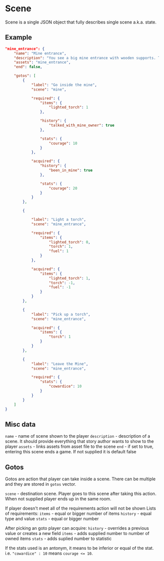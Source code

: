 # Scene

Scene is a single JSON object that fully describes single scene a.k.a. state.

## Example

```json
"mine_entrance": {
    "name": "Mine entrance",
    "description": "You see a big mine entrance with wooden supports. There is a torch lyng on a ground",
    "assets": "mine_entrance",
    "end": false,

    "gotos": [
        {
            "label": "Go inside the mine",
            "scene": "mine",

            "required": {
                "items": {
                    "lighted_torch": 1
                },

                "history": {
                    "talked_with_mine_owner": true
                },

                "stats": {
                    "courage": 10
                }
            },

            "acquired": {
                "history": {
                    "been_in_mine": true
                },

                "stats": {
                    "courage": 20
                }
            }
        },

        {

            "label": "Light a torch",
            "scene": "mine_entrance",

            "required": {
                "items": {
                    "lighted_torch": 0,
                    "torch": 1,
                    "fuel": 1
                }
            },

            "acquired": {
                "items": {
                    "lighted_torch": 1,
                    "torch": -1,
                    "fuel": -1
                }
            }
        },

        {
            "label": "Pick up a torch",
            "scene": "mine_entrance",

            "acquired": {
                "items": {
                    "torch": 1
                }
            }
        },

        {
            "label": "Leave the Mine",
            "scene": "mine_entrance",

            "required": {
                "stats": {
                    "cowardice": 10
                }
            }
        }
    ]
}
```

## Misc data

`name` - name of scene shown to the player
`description` - description of a scene. It should provide everything that story author wants to show to the player
`assets` - links assets from asset file to the scene
`end` - if set to true, entering this scene ends a game. If not supplied it is default false

## Gotos

Gotos are action that player can take inside a scene. There can be multiple and they are stored in `gotos` vector.

`scene` - destination scene. Player goes to this scene after taking this action. When not supplied player ends up in the same room.

If player doesn't meet all of the requirements action will not be shown
Lists of requirements:
`items` - equal or bigger number of items
`history` - equal type and value
`stats` - equal or bigger number

After picking an goto player can acquire:
`history` - overrides a previous value or creates a new field
`items` - adds supplied number to number of owned items
`stats` - adds suplied number to statistic

If the stats used is an antonym, it means to be inferior or equal of the stat. i.e. `"cowardice" : 10` means `courage <= 10`.